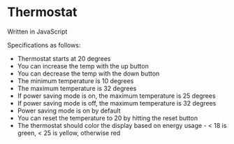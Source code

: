 # Thermostat

Written in JavaScript

Specifications as follows:

* Thermostat starts at 20 degrees
* You can increase the temp with the up button
* You can decrease the temp with the down button
* The minimum temperature is 10 degrees
* The maximum temperature is 32 degrees
* If power saving mode is on, the maximum temperature is 25 degrees
* If power saving mode is off, the maximum temperature is 32 degrees
* Power saving mode is on by default
* You can reset the temperature to 20 by hitting the reset button
* The thermostat should color the display based on energy usage - < 18 is green, < 25 is yellow, otherwise red
